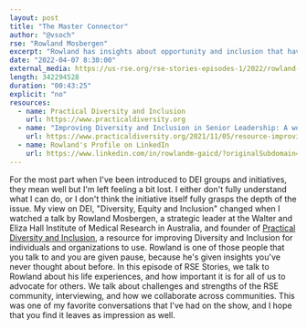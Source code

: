 ```yaml
---
layout: post
title: "The Master Connector"
author: "@vsoch"
rse: "Rowland Mosbergen"
excerpt: "Rowland has insights about opportunity and inclusion that have potential to change how you think."
date: "2022-04-07 8:30:00"
external_media: https://us-rse.org/rse-stories-episodes-1/2022/rowland-mosbergen-episode-72.mp3
length: 342294528
duration: "00:43:25"
explicit: "no"
resources:
  - name: Practical Diversity and Inclusion
    url: https://www.practicaldiversity.org
  - name: "Improving Diversity and Inclusion in Senior Leadership: A workshop to help recruit diverse senior leaders"
    url: https://www.practicaldiversity.org/2021/11/05/resource-improving-diversity-and-inclusion-in-senior-leadership-a-workshop-to-help-recruit-diverse-senior-leaders-2/
  - name: Rowland's Profile on LinkedIn
    url: https://www.linkedin.com/in/rowlandm-gaicd/?originalSubdomain=au
--- 
```


For the most part when I've been introduced to DEI groups and initiatives, they mean well but I'm left feeling a bit lost.
I either don't fully understand what I can do, or I don't think the initiative itself fully grasps the depth of the issue.
My view on DEI, "Diversity, Equity and Inclusion" changed when I watched a talk by Rowland Mosbergen, a strategic leader at 
the Walter and Eliza Hall Institute of Medical Research in Australia, and founder of [Practical Diversity and Inclusion](https://www.practicaldiversity.org/), a resource for improving Diversity and Inclusion for individuals and organizations to use. Rowland is one of those people
that you talk to and you are given pause, because he's given insights you've never thought about before. In this episode of RSE
Stories, we talk to Rowland about his life experiences, and how important it is for all of us to advocate for others. We talk
about challenges and strengths of the RSE community, interviewing, and how we collaborate across communities. This was
one of my favorite conversations that I've had on the show, and I hope that you find it leaves as impression as well.
